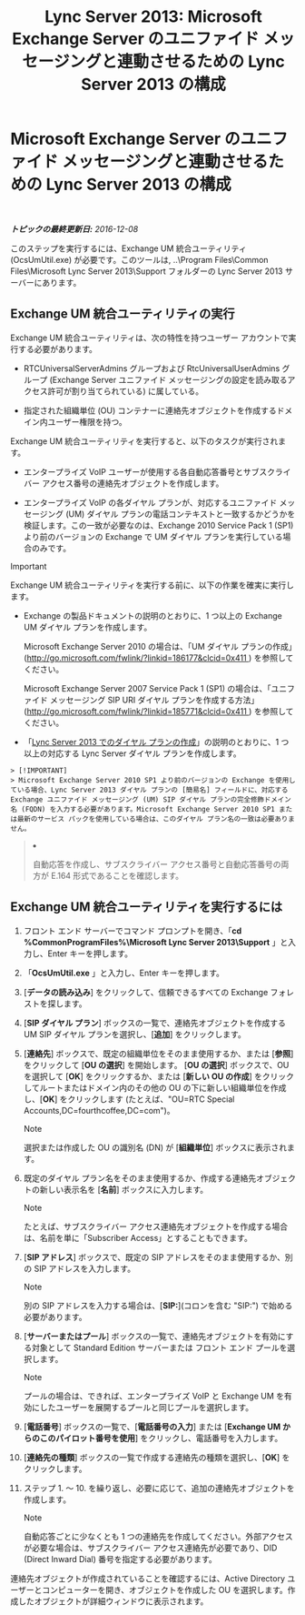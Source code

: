 ﻿---
title: 'Lync Server 2013: Microsoft Exchange Server のユニファイド メッセージングと連動させるための Lync Server 2013 の構成'
TOCTitle: Microsoft Exchange Server のユニファイド メッセージングと連動させるための Lync Server 2013 の構成
ms:assetid: 1098ae4d-f57f-44f3-804e-39889d9fc14e
ms:mtpsurl: https://technet.microsoft.com/ja-jp/library/Gg398193(v=OCS.15)
ms:contentKeyID: 48271293
ms.date: 12/10/2016
mtps_version: v=OCS.15
ms.translationtype: HT
---

# Microsoft Exchange Server のユニファイド メッセージングと連動させるための Lync Server 2013 の構成

 

_**トピックの最終更新日:** 2016-12-08_

このステップを実行するには、Exchange UM 統合ユーティリティ (OcsUmUtil.exe) が必要です。このツールは, ..\\Program Files\\Common Files\\Microsoft Lync Server 2013\\Support フォルダーの Lync Server 2013 サーバーにあります。

## Exchange UM 統合ユーティリティの実行

Exchange UM 統合ユーティリティは、次の特性を持つユーザー アカウントで実行する必要があります。

  - RTCUniversalServerAdmins グループおよび RtcUniversalUserAdmins グループ (Exchange Server ユニファイド メッセージングの設定を読み取るアクセス許可が割り当てられている) に属している。

  - 指定された組織単位 (OU) コンテナーに連絡先オブジェクトを作成するドメイン内ユーザー権限を持つ。

Exchange UM 統合ユーティリティを実行すると、以下のタスクが実行されます。

  - エンタープライズ VoIP ユーザーが使用する各自動応答番号とサブスクライバー アクセス番号の連絡先オブジェクトを作成します。

  - エンタープライズ VoIP の各ダイヤル プランが、対応するユニファイド メッセージング (UM) ダイヤル プランの電話コンテキストと一致するかどうかを検証します。この一致が必要なのは、Exchange 2010 Service Pack 1 (SP1) より前のバージョンの Exchange で UM ダイヤル プランを実行している場合のみです。

> [!IMPORTANT]  
> Exchange UM 統合ユーティリティを実行する前に、以下の作業を確実に実行します。
> <ul><li><p>Exchange の製品ドキュメントの説明のとおりに、1 つ以上の Exchange UM ダイヤル プランを作成します。</p>
> <p>Microsoft Exchange Server 2010 の場合は、「UM ダイヤル プランの作成」(<a href="http://go.microsoft.com/fwlink/?linkid=186177&amp;clcid=0x411  ">http://go.microsoft.com/fwlink/?linkid=186177&amp;clcid=0x411  </a>) を参照してください。</p>
> <p>Microsoft Exchange Server 2007 Service Pack 1 (SP1) の場合は、「ユニファイド メッセージング SIP URI ダイヤル プランを作成する方法」(<a href="http://go.microsoft.com/fwlink/?linkid=185771&amp;clcid=0x411  ">http://go.microsoft.com/fwlink/?linkid=185771&amp;clcid=0x411  </a>) を参照してください。</p></li>
> <li><p>「<a href="https://technet.microsoft.com/ja-jp/library/gg398909(v=ocs.15)">Lync Server 2013 でのダイヤル プランの作成</a>」の説明のとおりに、1 つ以上の対応する Lync Server ダイヤル プランを作成します。</p></li>
    > [!IMPORTANT]
    > Microsoft Exchange Server 2010 SP1 より前のバージョンの Exchange を使用している場合、Lync Server 2013 ダイヤル プランの [簡易名] フィールドに、対応する Exchange ユニファイド メッセージング (UM) SIP ダイヤル プランの完全修飾ドメイン名 (FQDN) を入力する必要があります。Microsoft Exchange Server 2010 SP1 または最新のサービス パックを使用している場合は、このダイヤル プラン名の一致は必要ありません。
> <li><p>自動応答を作成し、サブスクライバー アクセス番号と自動応答番号の両方が E.164 形式であることを確認します。</p></li></ul>


## Exchange UM 統合ユーティリティを実行するには

1.  フロント エンド サーバーでコマンド プロンプトを開き、「**cd %CommonProgramFiles%\\Microsoft Lync Server 2013\\Support** 」と入力し、Enter キーを押します。

2.  「**OcsUmUtil.exe** 」と入力し、Enter キーを押します。

3.  \[**データの読み込み**\] をクリックして、信頼できるすべての Exchange フォレストを探します。

4.  \[**SIP ダイヤル プラン**\] ボックスの一覧で、連絡先オブジェクトを作成する UM SIP ダイヤル プランを選択し、\[**追加**\] をクリックします。

5.  \[**連絡先**\] ボックスで、既定の組織単位をそのまま使用するか、または \[**参照**\] をクリックして \[**OU の選択**\] を開始します。 \[**OU の選択**\] ボックスで、OU を選択して \[**OK**\] をクリックするか、または \[**新しい OU の作成**\] をクリックしてルートまたはドメイン内のその他の OU の下に新しい組織単位を作成し、\[**OK**\] をクリックします (たとえば、"OU=RTC Special Accounts,DC=fourthcoffee,DC=com")。
    
    > [!NOTE]  
    > 選択または作成した OU の識別名 (DN) が [<strong>組織単位</strong>] ボックスに表示されます。
	

6.  既定のダイヤル プラン名をそのまま使用するか、作成する連絡先オブジェクトの新しい表示名を \[**名前**\] ボックスに入力します。
    
    > [!NOTE]  
    > たとえば、サブスクライバー アクセス連絡先オブジェクトを作成する場合は、名前を単に「Subscriber Access」とすることもできます。


7.  \[**SIP アドレス**\] ボックスで、既定の SIP アドレスをそのまま使用するか、別の SIP アドレスを入力します。
    
    > [!NOTE]  
    > 別の SIP アドレスを入力する場合は、[<strong>SIP:</strong>](コロンを含む &quot;SIP:&quot;) で始める必要があります。


8.  \[**サーバーまたはプール**\] ボックスの一覧で、連絡先オブジェクトを有効にする対象として Standard Edition サーバーまたは フロント エンド プールを選択します。
    
    > [!NOTE]  
    > プールの場合は、できれば、エンタープライズ VoIP と Exchange UM を有効にしたユーザーを展開するプールと同じプールを選択します。


9.  \[**電話番号**\] ボックスの一覧で、\[**電話番号の入力**\] または \[**Exchange UM からのこのパイロット番号を使用**\] をクリックし、電話番号を入力します。

10. \[**連絡先の種類**\] ボックスの一覧で作成する連絡先の種類を選択し、\[**OK**\] をクリックします。

11. ステップ 1. ～ 10. を繰り返し、必要に応じて、追加の連絡先オブジェクトを作成します。
    
    > [!NOTE]  
    > 自動応答ごとに少なくとも 1 つの連絡先を作成してください。外部アクセスが必要な場合は、サブスクライバー アクセス連絡先が必要であり、DID (Direct Inward Dial) 番号を指定する必要があります。


連絡先オブジェクトが作成されていることを確認するには、Active Directory ユーザーとコンピューターを開き、オブジェクトを作成した OU を選択します。作成したオブジェクトが詳細ウィンドウに表示されます。
